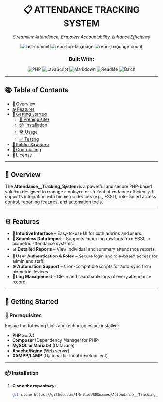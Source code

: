 <div align="center">

# 📋 ATTENDANCE TRACKING SYSTEM

*Streamline Attendance, Empower Accountability, Enhance Efficiency*

![last-commit](https://img.shields.io/github/last-commit/INvalidUSERnames/Attendance__Tracking_System?style=flat&logo=git&logoColor=white&color=0080ff)
![repo-top-language](https://img.shields.io/github/languages/top/INvalidUSERnames/Attendance__Tracking_System?style=flat&color=0080ff)
![repo-language-count](https://img.shields.io/github/languages/count/INvalidUSERnames/Attendance__Tracking_System?style=flat&color=0080ff)

### Built With:
![PHP](https://img.shields.io/badge/PHP-777BB4.svg?style=flat&logo=PHP&logoColor=white)
![JavaScript](https://img.shields.io/badge/JavaScript-F7DF1E.svg?style=flat&logo=JavaScript&logoColor=black)
![Markdown](https://img.shields.io/badge/Markdown-000000.svg?style=flat&logo=Markdown&logoColor=white)
![ReadMe](https://img.shields.io/badge/ReadMe-018EF5.svg?style=flat&logo=ReadMe&logoColor=white)
![Batch](https://img.shields.io/badge/bat-31369E.svg?style=flat&logo=bat&logoColor=white)

</div>

---

## 📚 Table of Contents

- [🧠 Overview](#overview)
- [⚙️ Features](#features)
- [🚀 Getting Started](#getting-started)
  - [🔧 Prerequisites](#prerequisites)
  - [📦 Installation](#installation)
  - [🛠 Usage](#usage)
  - [✅ Testing](#testing)
- [📁 Folder Structure](#folder-structure)
- [🤝 Contributing](#contributing)
- [📝 License](#license)

---

## 🧠 Overview

The **Attendance__Tracking_System** is a powerful and secure PHP-based solution designed to manage employee or student attendance efficiently. It supports integration with biometric devices (e.g., ESSL), role-based access control, reporting features, and automation tools.

---

## ⚙️ Features

- 🎯 **Intuitive Interface** – Easy-to-use UI for both admins and users.
- 🔄 **Seamless Data Import** – Supports importing raw logs from ESSL or biometric attendance systems.
- 📊 **Detailed Reports** – View individual and summary attendance reports.
- 🔐 **User Authentication & Roles** – Secure login and role-based access for admin and staff.
- ⚙️ **Automation Support** – Cron-compatible scripts for auto-sync from biometric devices.
- 🧾 **Log Management** – Clean and searchable logs of every attendance record.

---

## 🚀 Getting Started

### 🔧 Prerequisites

Ensure the following tools and technologies are installed:

- **PHP >= 7.4**
- **Composer** (Dependency Manager for PHP)
- **MySQL or MariaDB** (Database)
- **Apache/Nginx** (Web server)
- **XAMPP/LAMP** (Optional for local development)

---

### 📦 Installation

1. **Clone the repository:**

   ```bash
   git clone https://github.com/INvalidUSERnames/Attendance__Tracking_System.git
